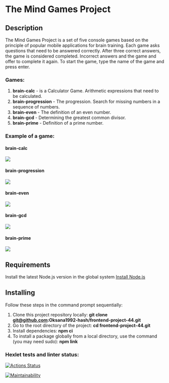 # The Mind Games Project

## Description

The Mind Games Project is a set of five console games based on the principle of popular mobile applications for brain training. Each game asks questions that need to be answered correctly. After three correct answers, the game is considered completed. Incorrect answers and the game and offer to complete it again. To start the game, type the name of the game and press enter.

### Games:

1. **brain-calc** - is a Calculator Game. Arithmetic expressions that need to be calculated.
2. **brain-progression** - The progression. Search for missing numbers in a sequence of numbers.
3. **brain-even** - The definition of an even number.
4. **brain-gcd** - Determining the greatest common divisor.
5. **brain-prime** - Definition of a prime number.

### Example of a game:

#### brain-calc

<a href="https://asciinema.org/a/VwVO1XKYxEXwzOP23THypva6M" target="_blank"><img src="https://asciinema.org/a/VwVO1XKYxEXwzOP23THypva6M.svg" /></a>

#### brain-progression

<a href="https://asciinema.org/a/IPqA5mtzDJtQuUwRKj9BNOiLL" target="_blank"><img src="https://asciinema.org/a/IPqA5mtzDJtQuUwRKj9BNOiLL.svg" /></a>

#### brain-even

<a href="https://asciinema.org/a/DPOf8biGspPxbDy2EVxDr5KCB" target="_blank"><img src="https://asciinema.org/a/DPOf8biGspPxbDy2EVxDr5KCB.svg" /></a>

#### brain-gcd

<a href="https://asciinema.org/a/Thdm0pYb4luwUVpSogu1cwK9Z" target="_blank"><img src="https://asciinema.org/a/Thdm0pYb4luwUVpSogu1cwK9Z.svg" /></a>

#### brain-prime

<a href="https://asciinema.org/a/3b2i4VbNzExPiZhziYzC4OpmK" target="_blank"><img src="https://asciinema.org/a/3b2i4VbNzExPiZhziYzC4OpmK.svg" /></a>

## Requirements

Install the latest Node.js version in the global system [Install Node.js](https://github.com/Hexlet/ru-instructions/blob/main/nodejs.md)

## Installing

Follow these steps in the command prompt sequentially:

1. Clone this project repository locally: **git clone git@github.com:Oksana1992-hash/frontend-project-44.git**
2. Go to the root directory of the project: **cd frontend-project-44.git**
3. Install dependencies: **npm ci**
4. To install a package globally from a local directory, use the command (you may need sudo): **npm link**

### Hexlet tests and linter status:

[![Actions Status](https://github.com/Oksana1992-hash/frontend-project-44/actions/workflows/hexlet-check.yml/badge.svg)](https://github.com/Oksana1992-hash/frontend-project-44/actions)

[![Maintainability](https://api.codeclimate.com/v1/badges/4c844a72ebce269563cd/maintainability)](https://codeclimate.com/github/Oksana1992-hash/frontend-project-44/maintainability)
